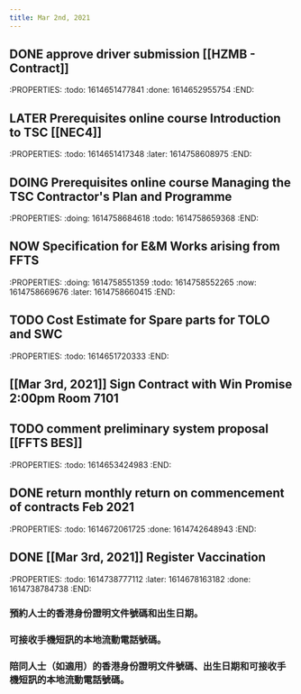 ```yaml
---
title: Mar 2nd, 2021
---
```


## DONE approve driver submission [[HZMB - Contract]]
:PROPERTIES:
:todo: 1614651477841
:done: 1614652955754
:END:
## LATER Prerequisites online course Introduction to TSC [[NEC4]]
:PROPERTIES:
:todo: 1614651417348
:later: 1614758608975
:END:
## DOING Prerequisites online course Managing the TSC Contractor's Plan and Programme
:PROPERTIES:
:doing: 1614758684618
:todo: 1614758659368
:END:
## NOW Specification for E&M Works arising from FFTS
:PROPERTIES:
:doing: 1614758551359
:todo: 1614758552265
:now: 1614758669676
:later: 1614758660415
:END:
## TODO Cost Estimate for Spare parts for TOLO and SWC
:PROPERTIES:
:todo: 1614651720333
:END:
## [[Mar 3rd, 2021]] Sign Contract with Win Promise 2:00pm Room 7101
## TODO comment preliminary system proposal [[FFTS BES]]
:PROPERTIES:
:todo: 1614653424983
:END:
## DONE return monthly return on commencement of contracts Feb 2021
:PROPERTIES:
:todo: 1614672061725
:done: 1614742648943
:END:
## DONE [[Mar 3rd, 2021]] Register Vaccination
:PROPERTIES:
:todo: 1614738777112
:later: 1614678163182
:done: 1614738784738
:END:
### 預約人士的香港身份證明文件號碼和出生日期。
### 可接收手機短訊的本地流動電話號碼。
### 陪同人士（如適用）的香港身份證明文件號碼、出生日期和可接收手機短訊的本地流動電話號碼。
